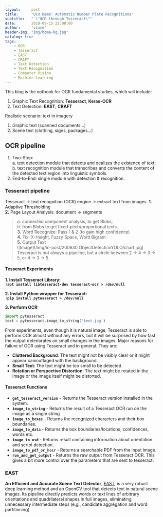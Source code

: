 ```yaml
---
layout:     post
title:      "OCR Demo: Automatic Number Plate Recognitions"
subtitle:   " \"OCR through Tesseract\""
date:       2020-09-15 22:00:00
author:     "vince"
header-img: "img/home-bg.jpg"
catalog: true
tags:
    - OCR
    - Tesseract
    - EAST
    - CRAFT
    - Text Detection
    - Text Recognition
    - Computer Vision 
    - Machine Learning
---
```


This blog is the notbook for OCR fundamental studies, which will include:
1. Graphic Text Recognition: **Tesseract**, **Keras-OCR**
2. Text Detection: **EAST**, **CRAFT** 

Realistic scenario: text in imagery<br>
1. Graphic text (scanned documents...)<br>
2. Scene text (clothing, signs, packages...)<br>

## OCR pipeline<br>
1. Two-Step:<br> 
    a. text detection module that detects and ocalizes the existence of text; <br>
    b. text recognition module that transcribes and converts the content of the detected text region into linguistic symbols.<br>
2. End-to-End: 
    single module with detection & recognition.<br>

### Tesseract pipeline<br>
Tesseract -> text recognition (OCR) engine -> extract text from images. 
**1.** Adaptive Thresholding<br>
**2.** Page Layout Analysis: document -> segments<br>
> *a.* connected component analysis, to get Blobs;<br>
> *b.* from Blobs to get fixed-pitch/proportional texts.<br>
**3.** Word Recognize: Pass 1 & 2 (to gain high confidence)<br>
**4.** Fix: X-Height, Fuzzy Space, Word Bigram<br>
**5.** Output Text<br>
![Image](/img/in-post/200830 ObjectDetectionYOLO/chart.jpg)
Tesseract is not always a pipeline, but a circle between 2 -> 4 -> 3 -> 5, or 4 -> 3 -> 5.

#### Tesseract Experiments
**1. Install Tesseract Library:**<br>
**`!apt install libtesseract-dev tesseract-ocr > /dev/null`**

**2. Install Python wrapper for Tesseract:**<br>
**`!pip install pytesseract > /dev/null`**

**3. Perform OCR:**<br>

```python
import pytesseract
text = pytesseract.image_to_string('text.jpg')
```

From experiments, even though it is natural image, Tesseract is able to perform OCR almost without any errors, but it will be surprised by how fast the output deteriorates on small changes in the images. Major reasons for failure of OCR using Tesseract and in general. They are:
- **Cluttered Background**: The text might not be visibly clear or it might appear camouflaged with the background.
- **Small Text**: The text might be too small to be detected. 
- **Rotation or Perspective Distortion**: The text might be rotated in the image or the image itself might be distorted.


#### Tesseract Functions
- **`get_tesseract_version`** - Returns the Tesseract version installed in the system.
- **`image_to_string`** - Returns the result of a Tesseract OCR run on the image as a single string
- **`image_to_boxes`** - Returns the recognized characters and their box boundaries.
- **`image_to_data`** - Returns the box boundaries/locations, confidences, words etc. 
- **`image_to_osd`** - Returns result containing information about orientation and script detection.
- **`image_to_pdf_or_hocr`** - Returns a searchable PDF from the input image.
- **`run_and_get_output`** - Returns the raw output from Tesseract OCR. This gives a bit more control over the parameters that are sent to tesseract.



### EAST<br>
**An Efficient and Accurate Scene Text Detector**, <a href="https://openaccess.thecvf.com/content_cvpr_2017/papers/Zhou_EAST_An_Efficient_CVPR_2017_paper.pdf">EAST</a>, is a very robust deep learning method and an OpenCV tool that detects text in natural scene images. Its pipeline directly predicts words or text lines of arbitrary orientations and quadrilateral shapes in full images, eliminating unnecessary intermediate steps (e.g., candidate aggregation and word partitioning)